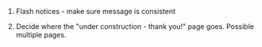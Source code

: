 1. Flash notices - make sure message is consistent

2. Decide where the "under construction - thank you!" page goes. Possible multiple pages.


